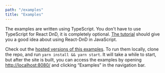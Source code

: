 ```yaml
---
path: "/examples"
title: "Examples"
---
```


The examples are written using TypeScript. You don't have to use TypeScript for React DnD, it is completely optional. [The tutorial](/docs/tutorial) should give you a good idea about using React-DnD in JavaScript.

Check out the [hosted versions of this examples](http://react-dnd.github.io/react-dnd/examples). To run them locally, clone the repo, and run `yarn install && yarn start`. It will take a while to start, but after the site is built, you can access the examples by opening [http://localhost:8080/](http://localhost:8080/) and clicking “Examples” in the navigation bar.
